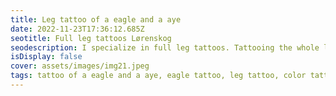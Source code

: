 ```yaml
--- 
title: Leg tattoo of a eagle and a aye
date: 2022-11-23T17:36:12.685Z 
seotitle: Full leg tattoos Lørenskog 
seodescription: I specialize in full leg tattoos. Tattooing the whole leg is a big project, let me help you with the design and the process. 
isDisplay: false 
cover: assets/images/img21.jpeg 
tags: tattoo of a eagle and a aye, eagle tattoo, leg tattoo, color tattoo, custom tattoo
--- 
```

